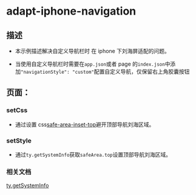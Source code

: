 # adapt-iphone-navigation

## 描述

- 本示例描述解决自定义导航栏时 在 iphone 下刘海屏适配的问题。

- 当使用自定义导航栏时需要在`app.json`或者 page 的`index.json`中添加`"navigationStyle": "custom"`配置自定义导航，仅保留右上角胶囊按钮

## 页面：

### setCss

- 通过设置 css[safe-area-inset-top](https://developer.mozilla.org/en-US/docs/Web/CSS/env#safe-area-inset-top)避开顶部导航刘海区域。

### setStyle

- 通过`ty.getSystemInfo`获取`safeArea.top`设置顶部导航刘海区域。

### 相关文档

[ty.getSystemInfo](https://developer.tuya.com/cn/miniapp/develop/miniapp/api/base/system/getSystemInfo#tygetsysteminfo)
